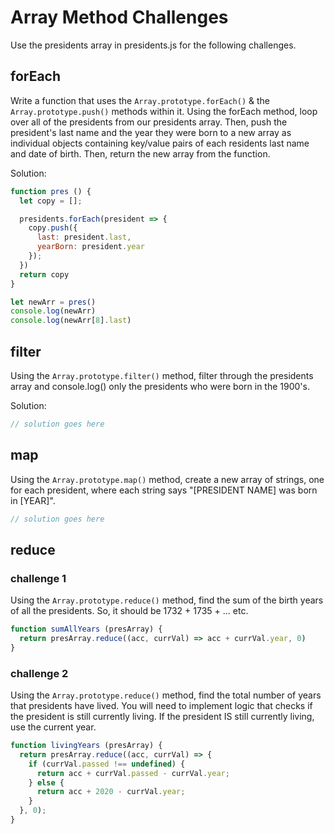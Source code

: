 # Array Method Challenges

Use the presidents array in presidents.js for the following challenges.

## forEach

Write a function that uses the `Array.prototype.forEach()` & the `Array.prototype.push()` methods within it.
Using the forEach method, loop over all of the presidents from our presidents array.
Then, push the president's last name and the year they were born to a new array as individual objects containing key/value pairs of each residents last name and date of birth.
Then, return the new array from the function.

Solution:
```js
function pres () {
  let copy = [];

  presidents.forEach(president => {
    copy.push({
      last: president.last,
      yearBorn: president.year
    });
  })
  return copy
}

let newArr = pres()
console.log(newArr)
console.log(newArr[8].last)
```


## filter

Using the `Array.prototype.filter()` method, filter through the presidents array and console.log() only the presidents who were born in the 1900's.

Solution:
```js
// solution goes here
```


## map

Using the `Array.prototype.map()` method, create a new array of strings, one for each president, where each string says "[PRESIDENT NAME] was born in [YEAR]".

```js
// solution goes here
```


## reduce

### challenge 1

Using the `Array.prototype.reduce()` method, find the sum of the birth years of all the presidents. So, it should be 1732 + 1735 + ... etc.

```js
function sumAllYears (presArray) {
  return presArray.reduce((acc, currVal) => acc + currVal.year, 0)
}
```

### challenge 2

Using the `Array.prototype.reduce()` method, find the total number of years that presidents have lived.
You will need to implement logic that checks if the president is still currently living.
If the president IS still currently living, use the current year.

```js
function livingYears (presArray) {
  return presArray.reduce((acc, currVal) => {
    if (currVal.passed !== undefined) {
      return acc + currVal.passed - currVal.year;
    } else {
      return acc + 2020 - currVal.year;
    }
  }, 0);
}
```